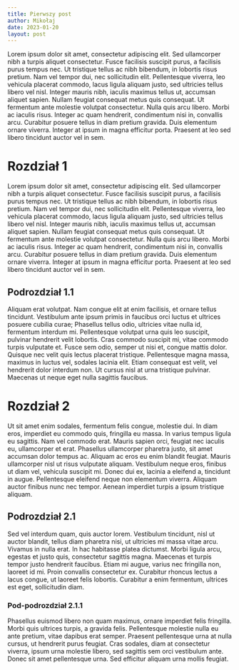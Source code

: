 ```yaml
---
title: Pierwszy post
author: Mikołaj
date: 2023-01-20
layout: post
---
```


Lorem ipsum dolor sit amet, consectetur adipiscing elit. Sed ullamcorper nibh a turpis aliquet consectetur. Fusce facilisis suscipit purus, a facilisis purus tempus nec. Ut tristique tellus ac nibh bibendum, in lobortis risus pretium. Nam vel tempor dui, nec sollicitudin elit. Pellentesque viverra, leo vehicula placerat commodo, lacus ligula aliquam justo, sed ultricies tellus libero vel nisl. Integer mauris nibh, iaculis maximus tellus ut, accumsan aliquet sapien. Nullam feugiat consequat metus quis consequat. Ut fermentum ante molestie volutpat consectetur. Nulla quis arcu libero. Morbi ac iaculis risus. Integer ac quam hendrerit, condimentum nisi in, convallis arcu. Curabitur posuere tellus in diam pretium gravida. Duis elementum ornare viverra. Integer at ipsum in magna efficitur porta. Praesent at leo sed libero tincidunt auctor vel in sem.

# Rozdział 1

Lorem ipsum dolor sit amet, consectetur adipiscing elit. Sed ullamcorper nibh a turpis aliquet consectetur. Fusce facilisis suscipit purus, a facilisis purus tempus nec. Ut tristique tellus ac nibh bibendum, in lobortis risus pretium. Nam vel tempor dui, nec sollicitudin elit. Pellentesque viverra, leo vehicula placerat commodo, lacus ligula aliquam justo, sed ultricies tellus libero vel nisl. Integer mauris nibh, iaculis maximus tellus ut, accumsan aliquet sapien. Nullam feugiat consequat metus quis consequat. Ut fermentum ante molestie volutpat consectetur. Nulla quis arcu libero. Morbi ac iaculis risus. Integer ac quam hendrerit, condimentum nisi in, convallis arcu. Curabitur posuere tellus in diam pretium gravida. Duis elementum ornare viverra. Integer at ipsum in magna efficitur porta. Praesent at leo sed libero tincidunt auctor vel in sem.

## Podrozdział 1.1

Aliquam erat volutpat. Nam congue elit at enim facilisis, et ornare tellus tincidunt. Vestibulum ante ipsum primis in faucibus orci luctus et ultrices posuere cubilia curae; Phasellus tellus odio, ultricies vitae nulla id, fermentum interdum mi. Pellentesque volutpat urna quis leo suscipit, pulvinar hendrerit velit lobortis. Cras commodo suscipit mi, vitae commodo turpis vulputate et. Fusce sem odio, semper ut nisi et, congue mattis dolor. Quisque nec velit quis lectus placerat tristique. Pellentesque magna massa, maximus in luctus vel, sodales lacinia elit. Etiam consequat est velit, vel hendrerit dolor interdum non. Ut cursus nisl at urna tristique pulvinar. Maecenas ut neque eget nulla sagittis faucibus.

# Rozdział 2

Ut sit amet enim sodales, fermentum felis congue, molestie dui. In diam eros, imperdiet eu commodo quis, fringilla eu massa. In varius tempus ligula eu sagittis. Nam vel commodo erat. Mauris sapien orci, feugiat nec iaculis eu, ullamcorper et erat. Phasellus ullamcorper pharetra justo, sit amet accumsan dolor tempus ac. Aliquam ac eros eu enim blandit feugiat. Mauris ullamcorper nisl ut risus vulputate aliquam. Vestibulum neque eros, finibus ut diam vel, vehicula suscipit mi. Donec dui ex, lacinia a eleifend a, tincidunt in augue. Pellentesque eleifend neque non elementum viverra. Aliquam auctor finibus nunc nec tempor. Aenean imperdiet turpis a ipsum tristique aliquam.

## Podrozdział 2.1

Sed vel interdum quam, quis auctor lorem. Vestibulum tincidunt, nisl ut auctor blandit, tellus diam pharetra nisi, ut ultricies mi massa vitae arcu. Vivamus in nulla erat. In hac habitasse platea dictumst. Morbi ligula arcu, egestas et justo quis, consectetur sagittis magna. Maecenas et turpis tempor justo hendrerit faucibus. Etiam mi augue, varius nec fringilla non, laoreet id mi. Proin convallis consectetur ex. Curabitur rhoncus lectus a lacus congue, ut laoreet felis lobortis. Curabitur a enim fermentum, ultrices est eget, sollicitudin diam.

### Pod-podrozdział 2.1.1

Phasellus euismod libero non quam maximus, ornare imperdiet felis fringilla. Morbi quis ultrices turpis, a gravida felis. Pellentesque molestie nulla eu ante pretium, vitae dapibus erat semper. Praesent pellentesque urna at nulla cursus, ut hendrerit purus feugiat. Cras sodales, diam at consectetur viverra, ipsum urna molestie libero, sed sagittis sem orci vestibulum ante. Donec sit amet pellentesque urna. Sed efficitur aliquam urna mollis feugiat. 
